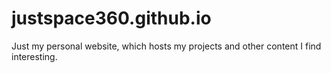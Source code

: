 # justspace360.github.io
Just my personal website, which hosts my projects and other content I find interesting.
